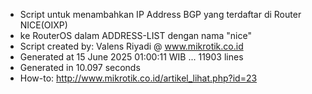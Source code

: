 - Script untuk menambahkan IP Address BGP yang terdaftar di Router NICE(OIXP)
- ke RouterOS dalam ADDRESS-LIST dengan nama "nice"
- Script created by: Valens Riyadi @ www.mikrotik.co.id
- Generated at 15 June 2025 01:00:11 WIB ... 11903 lines
- Generated in 10.097 seconds
- How-to: http://www.mikrotik.co.id/artikel_lihat.php?id=23
